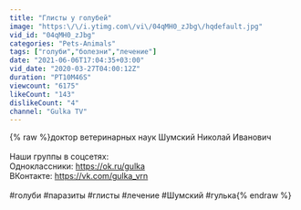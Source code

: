 ```yaml
---
title: "Глисты у голубей"
image: "https:\/\/i.ytimg.com\/vi\/04qMH0_zJbg\/hqdefault.jpg"
vid_id: "04qMH0_zJbg"
categories: "Pets-Animals"
tags: ["голуби","болезни","лечение"]
date: "2021-06-06T17:04:35+03:00"
vid_date: "2020-03-27T04:00:12Z"
duration: "PT10M46S"
viewcount: "6175"
likeCount: "143"
dislikeCount: "4"
channel: "Gulka TV"
---
```

{% raw %}доктор ветеринарных наук Шумский Николай Иванович<br /><br />Наши группы в соцсетях:<br />Одноклассники: <a rel="nofollow" target="blank" href="https://ok.ru/gulka">https://ok.ru/gulka</a><br />ВКонтакте: <a rel="nofollow" target="blank" href="https://vk.com/gulka_vrn">https://vk.com/gulka_vrn</a><br /><br />#голуби #паразиты #глисты #лечение #Шумский #гулька{% endraw %}
